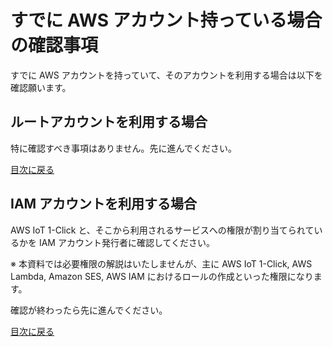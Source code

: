 # すでに AWS アカウント持っている場合の確認事項

すでに AWS アカウントを持っていて、そのアカウントを利用する場合は以下を確認願います。

## ルートアカウントを利用する場合

特に確認すべき事項はありません。先に進んでください。

[目次に戻る](index#work-a)

## IAM アカウントを利用する場合

AWS IoT 1-Click と、そこから利用されるサービスへの権限が割り当てられているかを IAM アカウント発行者に確認してください。

※ 本資料では必要権限の解説はいたしませんが、主に AWS IoT 1-Click, AWS Lambda, Amazon SES, AWS IAM におけるロールの作成といった権限になります。

確認が終わったら先に進んでください。

[目次に戻る](index#work-a)
